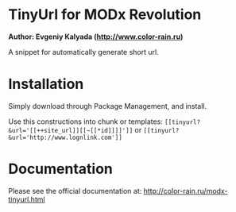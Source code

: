 TinyUrl for MODx Revolution
=================================
**Author: Evgeniy Kalyada (http://www.color-rain.ru)**

A snippet for automatically generate short url.

Installation
============
Simply download through Package Management, and install.

Use this constructions into chunk or templates: 
`[[tinyurl?&url='[[++site_url]][[~[[*id]]]]']]` or 
`[[tinyurl?&url='http://www.lognlink.com']]`

Documentation
=============
Please see the official documentation at:
http://color-rain.ru/modx-tinyurl.html
